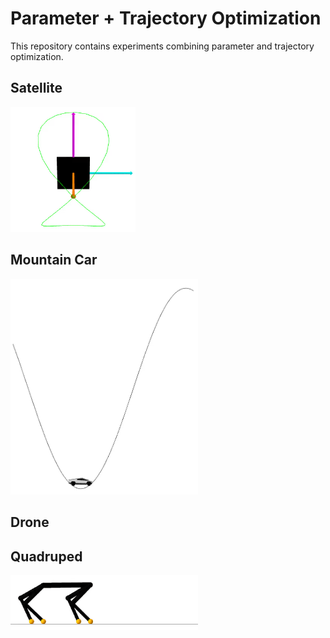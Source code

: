 # Parameter + Trajectory Optimization
This repository contains experiments combining parameter and trajectory optimization.

## Satellite 
<img src="examples/animations/satellite_figure8_po.gif" width="200"/>

## Mountain Car
<img src="examples/animations/mountain_car_free_time.gif" width="300"/>

## Drone 

## Quadruped 
<img src="examples/animations/quadruped_gait.gif" width="300"/>
